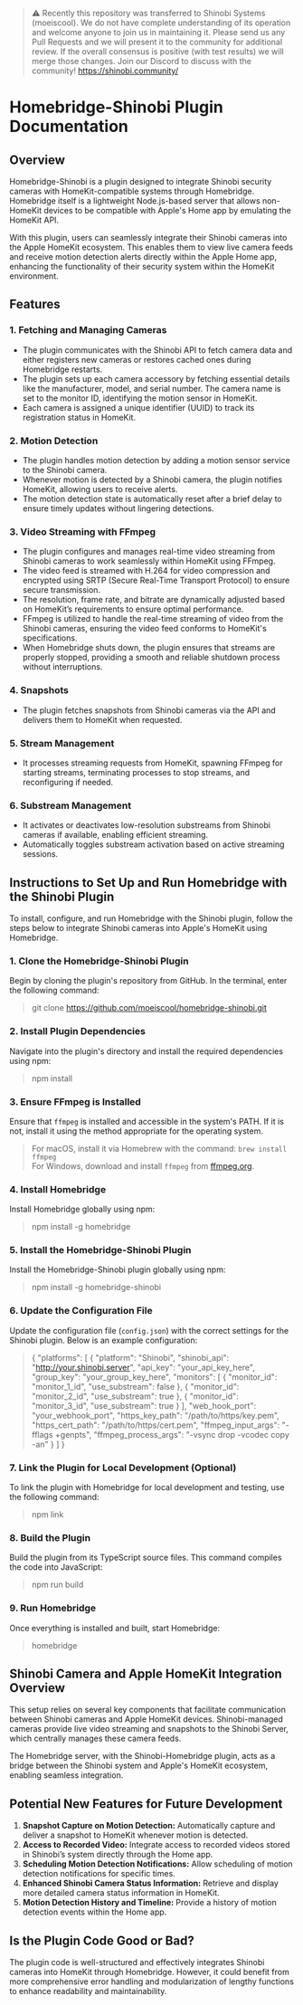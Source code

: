 > ⚠️ Recently this repository was transferred to Shinobi Systems (moeiscool). We do not have complete understanding of its operation and welcome anyone to join us in maintaining it. Please send us any Pull Requests and we will present it to the community for additional review. If the overall consensus is positive (with test results) we will merge those changes.
> Join our Discord to discuss with the community! https://shinobi.community/

# Homebridge-Shinobi Plugin Documentation

## Overview
Homebridge-Shinobi is a plugin designed to integrate Shinobi security cameras with HomeKit-compatible systems through Homebridge. Homebridge itself is a lightweight Node.js-based server that allows non-HomeKit devices to be compatible with Apple's Home app by emulating the HomeKit API.

With this plugin, users can seamlessly integrate their Shinobi cameras into the Apple HomeKit ecosystem. This enables them to view live camera feeds and receive motion detection alerts directly within the Apple Home app, enhancing the functionality of their security system within the HomeKit environment.

## Features
### 1. Fetching and Managing Cameras
- The plugin communicates with the Shinobi API to fetch camera data and either registers new cameras or restores cached ones during Homebridge restarts.
- The plugin sets up each camera accessory by fetching essential details like the manufacturer, model, and serial number. The camera name is set to the monitor ID, identifying the motion sensor in HomeKit.
- Each camera is assigned a unique identifier (UUID) to track its registration status in HomeKit.

### 2. Motion Detection
- The plugin handles motion detection by adding a motion sensor service to the Shinobi camera.
- Whenever motion is detected by a Shinobi camera, the plugin notifies HomeKit, allowing users to receive alerts.
- The motion detection state is automatically reset after a brief delay to ensure timely updates without lingering detections.

### 3. Video Streaming with FFmpeg
- The plugin configures and manages real-time video streaming from Shinobi cameras to work seamlessly within HomeKit using FFmpeg.
- The video feed is streamed with H.264 for video compression and encrypted using SRTP (Secure Real-Time Transport Protocol) to ensure secure transmission.
- The resolution, frame rate, and bitrate are dynamically adjusted based on HomeKit’s requirements to ensure optimal performance.
- FFmpeg is utilized to handle the real-time streaming of video from the Shinobi cameras, ensuring the video feed conforms to HomeKit's specifications.
- When Homebridge shuts down, the plugin ensures that streams are properly stopped, providing a smooth and reliable shutdown process without interruptions.

### 4. Snapshots
- The plugin fetches snapshots from Shinobi cameras via the API and delivers them to HomeKit when requested.

### 5. Stream Management
- It processes streaming requests from HomeKit, spawning FFmpeg for starting streams, terminating processes to stop streams, and reconfiguring if needed.

### 6. Substream Management
- It activates or deactivates low-resolution substreams from Shinobi cameras if available, enabling efficient streaming.
- Automatically toggles substream activation based on active streaming sessions.

## Instructions to Set Up and Run Homebridge with the Shinobi Plugin
To install, configure, and run Homebridge with the Shinobi plugin, follow the steps below to integrate Shinobi cameras into Apple's HomeKit using Homebridge.

### 1. Clone the Homebridge-Shinobi Plugin
Begin by cloning the plugin's repository from GitHub. In the terminal, enter the following command:
> git clone https://github.com/moeiscool/homebridge-shinobi.git

### 2. Install Plugin Dependencies
Navigate into the plugin's directory and install the required dependencies using npm:
> npm install

### 3. Ensure FFmpeg is Installed
Ensure that `ffmpeg` is installed and accessible in the system's PATH. If it is not, install it using the method appropriate for the operating system.
> For macOS, install it via Homebrew with the command: `brew install ffmpeg`  
> For Windows, download and install `ffmpeg` from [ffmpeg.org](https://ffmpeg.org).

### 4. Install Homebridge
Install Homebridge globally using npm:
> npm install -g homebridge

### 5. Install the Homebridge-Shinobi Plugin
Install the Homebridge-Shinobi plugin globally using npm:
> npm install -g homebridge-shinobi

### 6. Update the Configuration File
Update the configuration file (`config.json`) with the correct settings for the Shinobi plugin. Below is an example configuration:
> {
>   "platforms": [
>     {
>       "platform": "Shinobi",
>       "shinobi_api": "http://your.shinobi.server",
>       "api_key": "your_api_key_here",
>       "group_key": "your_group_key_here",
>       "monitors": [
>         {
>           "monitor_id": "monitor_1_id",
>           "use_substream": false
>         },
>         {
>           "monitor_id": "monitor_2_id",
>           "use_substream": true
>         },
>         {
>           "monitor_id": "monitor_3_id",
>           "use_substream": true
>         }
>       ],
>       "web_hook_port": "your_webhook_port",
>       "https_key_path": "/path/to/https/key.pem",
>       "https_cert_path": "/path/to/https/cert.pem",
>       "ffmpeg_input_args": "-fflags +genpts",
>       "ffmpeg_process_args": "-vsync drop -vcodec copy -an"
>     }
>   ]
> }

### 7. Link the Plugin for Local Development (Optional)
To link the plugin with Homebridge for local development and testing, use the following command:
> npm link

### 8. Build the Plugin
Build the plugin from its TypeScript source files. This command compiles the code into JavaScript:
> npm run build

### 9. Run Homebridge
Once everything is installed and built, start Homebridge:
> homebridge

## Shinobi Camera and Apple HomeKit Integration Overview
This setup relies on several key components that facilitate communication between Shinobi cameras and Apple HomeKit devices. Shinobi-managed cameras provide live video streaming and snapshots to the Shinobi Server, which centrally manages these camera feeds.

The Homebridge server, with the Shinobi-Homebridge plugin, acts as a bridge between the Shinobi system and Apple's HomeKit ecosystem, enabling seamless integration.

## Potential New Features for Future Development
1. **Snapshot Capture on Motion Detection:** Automatically capture and deliver a snapshot to HomeKit whenever motion is detected.
2. **Access to Recorded Video:** Integrate access to recorded videos stored in Shinobi’s system directly through the Home app.
3. **Scheduling Motion Detection Notifications:** Allow scheduling of motion detection notifications for specific times.
4. **Enhanced Shinobi Camera Status Information:** Retrieve and display more detailed camera status information in HomeKit.
5. **Motion Detection History and Timeline:** Provide a history of motion detection events within the Home app.

## Is the Plugin Code Good or Bad?
The plugin code is well-structured and effectively integrates Shinobi cameras into HomeKit through Homebridge. However, it could benefit from more comprehensive error handling and modularization of lengthy functions to enhance readability and maintainability.
